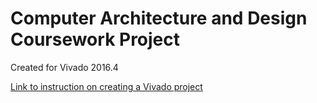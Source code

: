 # Computer Architecture and Design Coursework Project
Created for Vivado 2016.4

[Link to instruction on creating a Vivado project](https://reference.digilentinc.com/learn/software/tutorials/vivado-projects-from-digilent-github/start)

